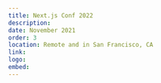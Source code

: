 ```yaml
---
title: Next.js Conf 2022
description:
date: November 2021
order: 3
location: Remote and in San Francisco, CA
link:
logo:
embed:
---
```

